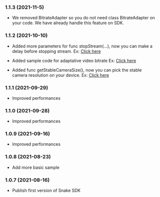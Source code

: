 ### 1.1.3 (2021-11-5)
- We removed BitrateAdapter so you do not need class BitrateAdapter on your code. We have already handle this feature on SDK.

### 1.1.2 (2021-10-10)
- Added more parameters for func stopStream(...), now you can make a delay before stopping stream.
  Ex: [Click here](https://github.com/uizaio/snake.sdk.android-broadcast/blob/4886ab767ca0f206853eda0021f15d8748697f3b/samplebroadcast/src/main/java/com/uiza/rtpstreamer/backgroundAdvanced/BackgroundAdvancedActivity.kt#L202)

- Added sample code for adaptative video bitrate
  Ex: [Click here](https://github.com/uizaio/snake.sdk.android-broadcast/blob/4886ab767ca0f206853eda0021f15d8748697f3b/samplebroadcast/src/main/java/com/uiza/rtpstreamer/backgroundAdvanced/BackgroundAdvancedActivity.kt#L35)

- Added func getStableCameraSize(), now you can pick the stable camera resolution on your device.
  Ex: [Click here](https://github.com/uizaio/snake.sdk.android-broadcast/blob/4886ab767ca0f206853eda0021f15d8748697f3b/samplebroadcast/src/main/java/com/uiza/rtpstreamer/backgroundAdvanced/BackgroundAdvancedActivity.kt#L393)

### 1.1.1 (2021-09-29)
- Improved performances

### 1.1.0 (2021-09-28)
- Improved performances

### 1.0.9 (2021-09-16)
- Improved performances

### 1.0.8 (2021-08-23)
- Add more basic sample

### 1.0.7 (2021-08-16)
- Publish first version of Snake SDK